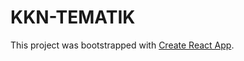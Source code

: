 # KKN-TEMATIK

This project was bootstrapped with [Create React App](https://github.com/facebook/create-react-app).
